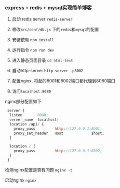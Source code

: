### express + redis + mysql实现简单博客

1. 启动 redis server `redis-server`

2. 修改`src/conf/db.js` 下的`redis`和`mysql`的配置

2. 安装依赖 `npm install`

3. 运行指令 `npm run dev`

4. 进入静态页面目录 `cd html-test`

5. 启动http-server `http-server -p8002`

6. 配置nginx, 将起的8001和8002端口都代理到8080端口

7. 访问`localhost:8080`


nginx部分配置如下
```js
 server {
  listen       8080;
  server_name  localhost;
  location /api/ {
    proxy_pass         http://127.0.0.1:8001;
    proxy_set_header   Host             $host;
  }

  location / {
    proxy_pass         http://127.0.0.1:8002;
  }
 }
```

检测nginx配置是否有问题
`nginx -t`

启动nginx
`nginx`

